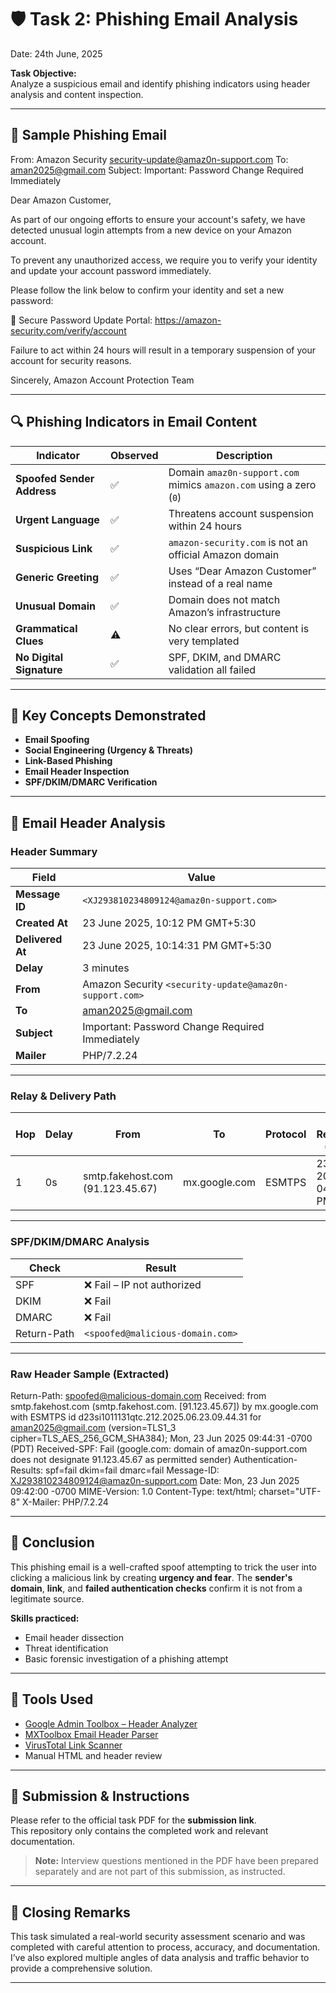 # 🛡️ Task 2: Phishing Email Analysis
Date: 24th June, 2025

**Task Objective:**  
Analyze a suspicious email and identify phishing indicators using header analysis and content inspection.

---

## 📩 Sample Phishing Email

From: Amazon Security security-update@amaz0n-support.com
To: aman2025@gmail.com
Subject: Important: Password Change Required Immediately

Dear Amazon Customer,

As part of our ongoing efforts to ensure your account's safety, we have detected unusual login attempts from a new device on your Amazon account.

To prevent any unauthorized access, we require you to verify your identity and update your account password immediately.

Please follow the link below to confirm your identity and set a new password:

🔐 Secure Password Update Portal:
https://amazon-security.com/verify/account

Failure to act within 24 hours will result in a temporary suspension of your account for security reasons.

Sincerely,
Amazon Account Protection Team

---

## 🔍 Phishing Indicators in Email Content

| Indicator                   | Observed | Description |
|----------------------------|----------|-------------|
| **Spoofed Sender Address** | ✅       | Domain `amaz0n-support.com` mimics `amazon.com` using a zero (`0`) |
| **Urgent Language**        | ✅       | Threatens account suspension within 24 hours |
| **Suspicious Link**        | ✅       | `amazon-security.com` is not an official Amazon domain |
| **Generic Greeting**       | ✅       | Uses “Dear Amazon Customer” instead of a real name |
| **Unusual Domain**         | ✅       | Domain does not match Amazon’s infrastructure |
| **Grammatical Clues**      | ⚠️       | No clear errors, but content is very templated |
| **No Digital Signature**   | ✅       | SPF, DKIM, and DMARC validation all failed |

---

## 🧠 Key Concepts Demonstrated

- **Email Spoofing**
- **Social Engineering (Urgency & Threats)**
- **Link-Based Phishing**
- **Email Header Inspection**
- **SPF/DKIM/DMARC Verification**

---

## 🧪 Email Header Analysis

### **Header Summary**

| Field            | Value |
|------------------|-------|
| **Message ID**   | `<XJ293810234809124@amaz0n-support.com>` |
| **Created At**   | 23 June 2025, 10:12 PM GMT+5:30 |
| **Delivered At** | 23 June 2025, 10:14:31 PM GMT+5:30 |
| **Delay**        | 3 minutes |
| **From**         | Amazon Security `<security-update@amaz0n-support.com>` |
| **To**           | aman2025@gmail.com |
| **Subject**      | Important: Password Change Required Immediately |
| **Mailer**       | PHP/7.2.24 |

---

### **Relay & Delivery Path**

| Hop | Delay | From                | To             | Protocol | Time Received (UTC)           | Blacklist |
|-----|-------|---------------------|----------------|----------|-------------------------------|-----------|
| 1   | 0s    | smtp.fakehost.com (91.123.45.67) | mx.google.com | ESMTPS   | 23 June 2025, 04:44:31 PM UTC | Not blacklisted |

---

### **SPF/DKIM/DMARC Analysis**

| Check       | Result |
|-------------|--------|
| SPF         | ❌ Fail – IP not authorized |
| DKIM        | ❌ Fail |
| DMARC       | ❌ Fail |
| Return-Path | `<spoofed@malicious-domain.com>` |

---

### **Raw Header Sample (Extracted)**

Return-Path: spoofed@malicious-domain.com
Received: from smtp.fakehost.com (smtp.fakehost.com. [91.123.45.67])
by mx.google.com with ESMTPS id d23si1011131qtc.212.2025.06.23.09.44.31
for aman2025@gmail.com
(version=TLS1_3 cipher=TLS_AES_256_GCM_SHA384);
Mon, 23 Jun 2025 09:44:31 -0700 (PDT)
Received-SPF: Fail (google.com: domain of amaz0n-support.com does not designate 91.123.45.67 as permitted sender)
Authentication-Results: spf=fail dkim=fail dmarc=fail
Message-ID: XJ293810234809124@amaz0n-support.com
Date: Mon, 23 Jun 2025 09:42:00 -0700
MIME-Version: 1.0
Content-Type: text/html; charset="UTF-8"
X-Mailer: PHP/7.2.24

---

## 🧾 Conclusion

This phishing email is a well-crafted spoof attempting to trick the user into clicking a malicious link by creating **urgency and fear**. The **sender's domain**, **link**, and **failed authentication checks** confirm it is not from a legitimate source.

**Skills practiced:**
- Email header dissection
- Threat identification
- Basic forensic investigation of a phishing attempt

---

## 🔗 Tools Used

- [Google Admin Toolbox – Header Analyzer](https://toolbox.googleapps.com/apps/messageheader/)
- [MXToolbox Email Header Parser](https://mxtoolbox.com/EmailHeaders.aspx)
- [VirusTotal Link Scanner](https://www.virustotal.com/)
- Manual HTML and header review

---
## 📩 Submission & Instructions

Please refer to the official task PDF for the **submission link**.  
This repository only contains the completed work and relevant documentation.

> **Note:** Interview questions mentioned in the PDF have been prepared separately and are not part of this submission, as instructed.

---

## 🙌 Closing Remarks

This task simulated a real-world security assessment scenario and was completed with careful attention to process, accuracy, and documentation. I’ve also explored multiple angles of data analysis and traffic behavior to provide a comprehensive solution.

---
